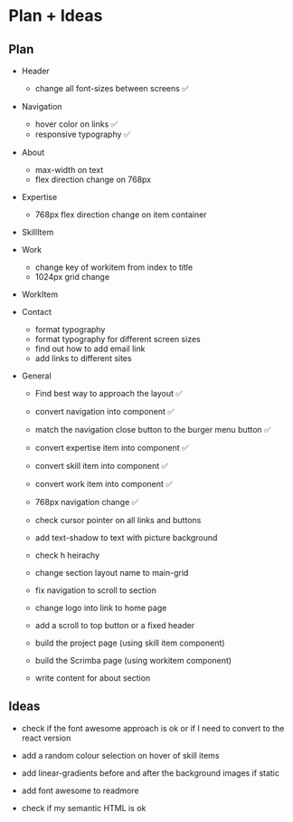 # Plan + Ideas

## Plan

- Header
    - change all font-sizes between screens ✅

- Navigation
    - hover color on links ✅
    - responsive typography ✅

- About
    - max-width on text
    - flex direction change on 768px

- Expertise
    - 768px flex direction change on item container

- SkillItem

- Work
    - change key of workitem from index to title
    - 1024px grid change 

- WorkItem

- Contact
    - format typography
    - format typography for different screen sizes
    - find out how to add email link
    - add links to different sites

- General
    - Find best way to approach the layout ✅
    - convert navigation into component ✅
    - match the navigation close button to the burger menu button ✅
    - convert expertise item into component ✅
    - convert skill item into component ✅
    - convert work item into component ✅
    - 768px navigation change ✅
    - check cursor pointer on all links and buttons
    - add text-shadow to text with picture background
    - check h heirachy 

    - change section layout name to main-grid 

    - fix navigation to scroll to section
    - change logo into link to home page
    - add a scroll to top button or a fixed header

    - build the project page (using skill item component)
    - build the Scrimba page (using workitem component)

    - write content for about section

## Ideas

- check if the font awesome approach is ok or if I need to convert to the react version

- add a random colour selection on hover of skill items

- add linear-gradients before and after the background images if static 

- add font awesome to readmore

- check if my semantic HTML is ok